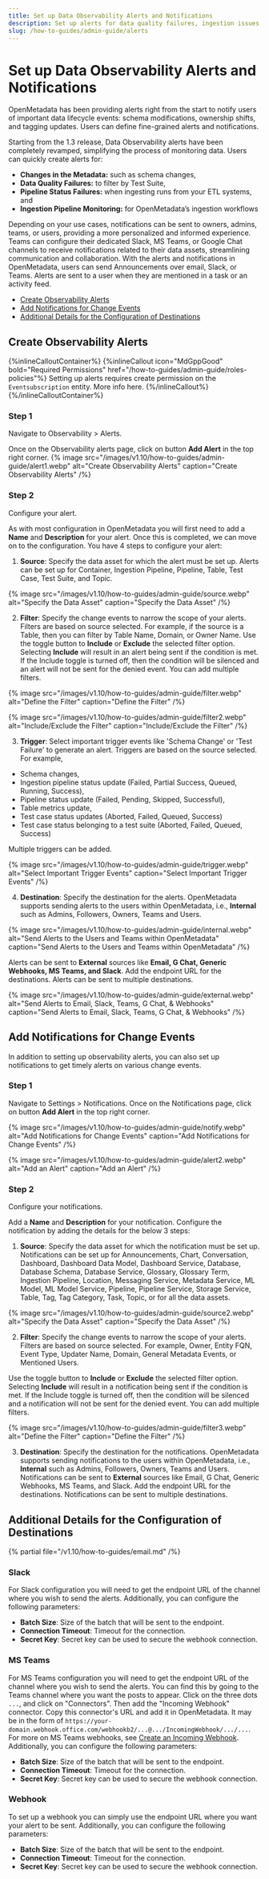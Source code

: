 ```yaml
---
title: Set up Data Observability Alerts and Notifications
description: Set up alerts for data quality failures, ingestion issues, or governance rule violations.
slug: /how-to-guides/admin-guide/alerts
---
```


# Set up Data Observability Alerts and Notifications

OpenMetadata has been providing alerts right from the start to notify users of important data lifecycle events: schema modifications, ownership shifts, and tagging updates. Users can define fine-grained alerts and notifications.

Starting from the 1.3 release, Data Observability alerts have been completely revamped, simplifying the process of monitoring data. Users can quickly create alerts for:
- **Changes in the Metadata:** such as schema changes,
- **Data Quality Failures:** to filter by Test Suite,
- **Pipeline Status Failures:** when ingesting runs from your ETL systems, and
- **Ingestion Pipeline Monitoring:** for OpenMetadata’s ingestion workflows

Depending on your use cases, notifications can be sent to owners, admins, teams, or users, providing a more personalized and informed experience. Teams can configure their dedicated Slack, MS Teams, or Google Chat channels to receive notifications related to their data assets, streamlining communication and collaboration. With the alerts and notifications in OpenMetadata, users can send Announcements over email, Slack, or Teams. Alerts are sent to a user when they are mentioned in a task or an activity feed.

- [Create Observability Alerts](#create-observability-alerts)
- [Add Notifications for Change Events](#add-notifications-for-change-events)
- [Additional Details for the Configuration of Destinations](#additional-details-for-the-configuration-of-destinations)

## Create Observability Alerts

{%inlineCalloutContainer%}
 {%inlineCallout
    icon="MdGppGood"
    bold="Required Permissions"
    href="/how-to-guides/admin-guide/roles-policies"%}
    Setting up alerts requires create permission on the `Eventsubscription` entity. More info here.
 {%/inlineCallout%}
{%/inlineCalloutContainer%}

### Step 1
Navigate to Observability > Alerts.

Once on the Observability alerts page, click on button **Add Alert** in the top right corner.
{% image
src="/images/v1.10/how-to-guides/admin-guide/alert1.webp"
alt="Create Observability Alerts"
caption="Create Observability Alerts"
/%}

### Step 2
Configure your alert.

As with most configuration in OpenMetadata you will first need to add a **Name** and **Description** for your alert. Once this is completed, we can move on to the configuration. You have 4 steps to configure your alert:
1. **Source**: Specify the data asset for which the alert must be set up. Alerts can be set up for Container, Ingestion Pipeline, Pipeline, Table, Test Case, Test Suite, and Topic.

{% image
src="/images/v1.10/how-to-guides/admin-guide/source.webp"
alt="Specify the Data Asset"
caption="Specify the Data Asset"
/%}

2. **Filter**: Specify the change events to narrow the scope of your alerts. Filters are based on source selected. For example, if the source is a Table, then you can filter by Table Name, Domain, or Owner Name. Use the toggle button to **Include** or **Exclude** the selected filter option. Selecting **Include** will result in an alert being sent if the condition is met. If the Include toggle is turned off, then the condition will be silenced and an alert will not be sent for the denied event. You can add multiple filters.

{% image
src="/images/v1.10/how-to-guides/admin-guide/filter.webp"
alt="Define the Filter"
caption="Define the Filter"
/%}

{% image
src="/images/v1.10/how-to-guides/admin-guide/filter2.webp"
alt="Include/Exclude the Filter"
caption="Include/Exclude the Filter"
/%}

3. **Trigger**: Select important trigger events like 'Schema Change' or 'Test Failure' to generate an alert. Triggers are based on the source selected. For example,  
- Schema changes, 
- Ingestion pipeline status update (Failed, Partial Success, Queued, Running, Success), 
- Pipeline status update (Failed, Pending, Skipped, Successful), 
- Table metrics update, 
- Test case status updates (Aborted, Failed, Queued, Success)
- Test case status belonging to a test suite (Aborted, Failed, Queued, Success)

Multiple triggers can be added.

{% image
src="/images/v1.10/how-to-guides/admin-guide/trigger.webp"
alt="Select Important Trigger Events"
caption="Select Important Trigger Events"
/%}

4. **Destination**: Specify the destination for the alerts. OpenMetadata supports sending alerts to the users within OpenMetadata, i.e., **Internal** such as Admins, Followers, Owners, Teams and Users.

{% image
src="/images/v1.10/how-to-guides/admin-guide/internal.webp"
alt="Send Alerts to the Users and Teams within OpenMetadata"
caption="Send Alerts to the Users and Teams within OpenMetadata"
/%}

Alerts can be sent to **External** sources like **Email, G Chat, Generic Webhooks, MS Teams, and Slack**. Add the endpoint URL for the destinations. Alerts can be sent to multiple destinations.

{% image
src="/images/v1.10/how-to-guides/admin-guide/external.webp"
alt="Send Alerts to Email, Slack, Teams, G Chat, & Webhooks"
caption="Send Alerts to Email, Slack, Teams, G Chat, & Webhooks"
/%}

## Add Notifications for Change Events
In addition to setting up observability alerts, you can also set up notifications to get timely alerts on various change events.

### Step 1
Navigate to Settings > Notifications. Once on the Notifications page, click on button **Add Alert** in the top right corner.

{% image
src="/images/v1.10/how-to-guides/admin-guide/notify.webp"
alt="Add Notifications for Change Events"
caption="Add Notifications for Change Events"
/%}

{% image
src="/images/v1.10/how-to-guides/admin-guide/alert2.webp"
alt="Add an Alert"
caption="Add an Alert"
/%}

### Step 2
Configure your notifications.

Add a **Name** and **Description** for your notification. Configure the notification by adding the details for the below 3 steps:
1. **Source**: Specify the data asset for which the notification must be set up. Notifications can be set up for Announcements, Chart, Conversation, Dashboard, Dashboard Data Model, Dashboard Service, Database, Database Schema, Database Service, Glossary, Glossary Term, Ingestion Pipeline, Location, Messaging Service, Metadata Service, ML Model, ML Model Service, Pipeline, Pipeline Service, Storage Service, Table, Tag, Tag Category, Task, Topic, or for all the data assets.

{% image
src="/images/v1.10/how-to-guides/admin-guide/source2.webp"
alt="Specify the Data Asset"
caption="Specify the Data Asset"
/%}

2. **Filter**: Specify the change events to narrow the scope of your alerts. Filters are based on source selected. For example, Owner, Entity FQN, Event Type, Updater Name, Domain, General Metadata Events, or Mentioned Users. 

Use the toggle button to **Include** or **Exclude** the selected filter option. Selecting **Include** will result in a notification being sent if the condition is met. If the Include toggle is turned off, then the condition will be silenced and a notification will not be sent for the denied event. You can add multiple filters.

{% image
src="/images/v1.10/how-to-guides/admin-guide/filter3.webp"
alt="Define the Filter"
caption="Define the Filter"
/%}

3. **Destination**: Specify the destination for the notifications. OpenMetadata supports sending notifications to the users within OpenMetadata, i.e., **Internal** such as Admins, Followers, Owners, Teams and Users. Notifications can be sent to **External** sources like Email, G Chat, Generic Webhooks, MS Teams, and Slack. Add the endpoint URL for the destinations. Notifications can be sent to multiple destinations.

## Additional Details for the Configuration of Destinations

{% partial file="/v1.10/how-to-guides/email.md" /%}

### Slack
For Slack configuration you will need to get the endpoint URL of the channel where you wish to send the alerts. Additionally, you can configure the following parameters:
- **Batch Size**: Size of the batch that will be sent to the endpoint.
- **Connection Timeout**: Timeout for the connection.
- **Secret Key**: Secret key can be used to secure the webhook connection.

### MS Teams
For MS Teams configuration you will need to get the endpoint URL of the channel where you wish to send the alerts. You can find this by going to the Teams channel where you want the posts to appear. Click on the three dots `...`, and click on "Connectors".  Then add the "Incoming Webhook" connector.  Copy this connector's URL and add it in OpenMetadata.  It may be in the form of `https://your-domain.webhook.office.com/webhookb2/...@.../IncomingWebhook/.../...`.  For more on MS Teams webhooks, see [Create an Incoming Webhook](https://learn.microsoft.com/en-us/microsoftteams/platform/webhooks-and-connectors/how-to/add-incoming-webhook). Additionally, you can configure the following parameters:
- **Batch Size**: Size of the batch that will be sent to the endpoint.
- **Connection Timeout**: Timeout for the connection.
- **Secret Key**: Secret key can be used to secure the webhook connection.

### Webhook
To set up a webhook you can simply use the endpoint URL where you want your alert to be sent. Additionally, you can configure the following parameters:
- **Batch Size**: Size of the batch that will be sent to the endpoint.
- **Connection Timeout**: Timeout for the connection.
- **Secret Key**: Secret key can be used to secure the webhook connection.